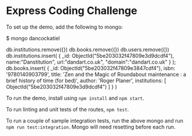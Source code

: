 # Express Coding Challenge

To set up the demo, add the following to mongo:

$ mongo dancockatiel

db.institutions.remove({})
db.books.remove({})
db.users.remove({})
db.institutions.insert(
    {
        _id: ObjectId("5be203032f47809e3d9dcdf4"),
        name:"Danstitution",
        url:"dandart.co.uk",
        "domain":"dandart.co.uk"
    }
);
db.books.insert(
    {
        _id: ObjectId("5be203032f47809e3847cdf4"),
        isbn: '9780140903799',
        title: 'Zen and the Magic of Roundabout maintenance : a brief history of time (for bed)',
        author: 'Roger Planer',
        institutions: [
            ObjectId("5be203032f47809e3d9dcdf4")
        ]
    }
)

To run the demo, install using `npm install` and `npm start`.

To run linting and unit tests of the routes, `npm test`.

To run a couple of sample integration tests, run the above mongo and run `npm run test:integration`. Mongo will need resetting before each run.